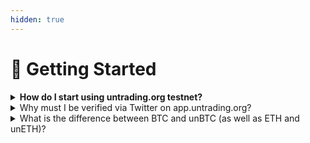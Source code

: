 ```yaml
---
hidden: true
---
```


# 🚀 Getting Started

<details>

<summary><strong>How do I start using untrading.org testnet?</strong></summary>

* Install a Web3-compatible browser extension (e.g., MetaMask) and connect it to the untrading.org testnet.
* Acquire test ETH and other tokens from testnet faucets.
* Follow the guide on the untrading.org documentation to wrap your test tokens into unBTC and unETH.

</details>

<details>

<summary>Why must I be verified via Twitter on app.untrading.org?</summary>

By requiring users to verify their identity and link their accounts to a Twitter account, the protocol can ensure that it is doing its best to prevent wash trading. It may also help to protect users by ensuring that only legitimate accounts can access the service.

Wash trading is a type of market manipulation in which a trader buys and sells a security for the purpose of creating the appearance of activity in the market. This can be done by a single trader or by a group of traders working together. The goal of wash trading is often to manipulate the price of a security or to create the impression of a particular trend in the market, such as an upward trend. By squatting ownership rights, wash traders can gain unfair financial rewards under [EIP-5173](https://eips.ethereum.org/EIPS/eip-5173), which harms the entire Flow ecosystem.

There are several ways to prevent wash trading:

1. Implementing strict trade monitoring: By monitoring trades and identifying patterns that may indicate wash trading, untrading.org can prevent this type of market manipulation.
2. Establishing rules and regulations: untrading.org establishes rules and regulations that prohibit wash trading and establish penalties for users who engage in this type of activity. Please see our [Community Guidelines](../community-guidelines.md) for and [Terms of Service](../terms-of-service.md) for more information.&#x20;
3. Utilizing surveillance technology: Advanced surveillance technology can help exchanges identify and prevent wash trading by analyzing trade data and detecting unusual patterns or anomalies.
4. Enforcing strict penalties: By imposing strict penalties on users who engage in wash trading, untrading.org can discourage this type of behavior and create a more fair and transparent market.
5. Publish transparent reporting: untrading.org will publish regular transaction activity findings and provide transparent reporting in order to prevent wash trading.

Later, additional verification methods and OAuth sign-ins will be added.

</details>

<details>

<summary>What is the difference between BTC and unBTC (as well as ETH and unETH)?</summary>

unBTC and unETH are wrapped versions of Bitcoin (WBTC) and Ethereum (WETH) designed specifically for use on untrading.org. They enable participation in the platform's Decentralized Strategies as a Platform (dSaaP) features.

</details>
